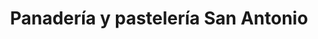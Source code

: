 ---
title: "Panadería y pastelería San Antonio"
url: /loja-ecuador/panaderia-y-pasteleria-san-antonio/
shop: panadería
---